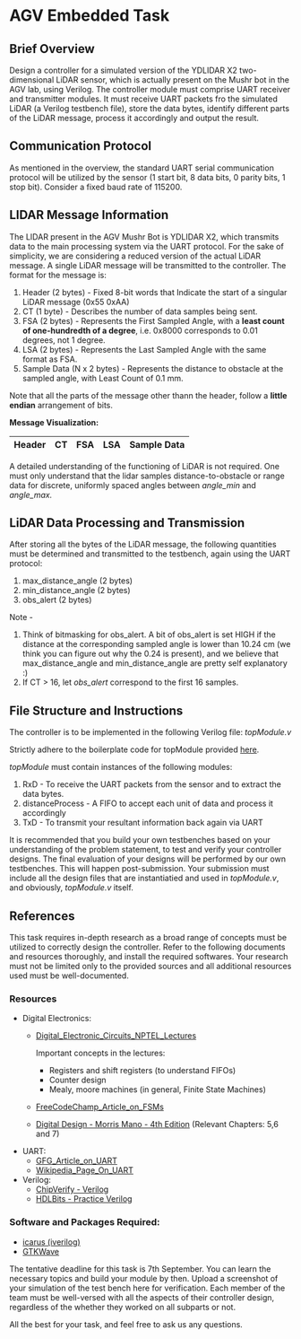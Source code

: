 # AGV Embedded Task

## **Brief Overview**

Design a controller for a simulated version of the YDLIDAR X2 two-dimensional LiDAR sensor, which is actually present on the Mushr bot in the AGV lab, using Verilog. The controller module must comprise UART receiver and transmitter modules. It must receive UART packets fro the simulated LiDAR (a Verilog testbench file), store the data bytes, identify different parts of the LiDAR message, process it accordingly and output the result.

## **Communication Protocol**

As mentioned in the overview, the standard UART serial communication protocol will be utilized by the sensor (1 start bit, 8 data bits, 0 parity bits, 1 stop bit). Consider a fixed baud rate of 115200.

## **LIDAR Message Information**

The LIDAR present in the AGV Mushr Bot is YDLIDAR X2, which transmits data to the main processing system via the UART protocol. For the sake of simplicity, we are considering a reduced version of the actual LiDAR message. A single LiDAR message will be transmitted to the controller. The format for the message is:

1. Header (2 bytes) - Fixed 8-bit words that Indicate the start of a singular LiDAR message (0x55 0xAA)
2. CT (1 byte) - Describes the number of data samples being sent.
3. FSA (2 bytes) - Represents the First Sampled Angle, with a **least count of one-hundredth of a degree**, i.e. 0x8000 corresponds to 0.01 degrees, not 1 degree.
4. LSA (2 bytes) - Represents the Last Sampled Angle with the same format as FSA.
5. Sample Data (N x 2 bytes) - Represents the distance to obstacle at the sampled angle, with Least Count of 0.1 mm. 

Note that all the parts of the message other thann the header, follow a **little endian** arrangement of bits.

**Message Visualization:**

| Header | CT | FSA | LSA | Sample Data |
| --- | --- | --- | --- | --- |

A detailed understanding of the functioning of LiDAR is not required. One must only understand that the lidar samples distance-to-obstacle or range data for discrete, uniformly spaced angles between *angle_min* and *angle_max.*

## **LiDAR Data Processing and Transmission**

After storing all the bytes of the LiDAR message, the following quantities must be determined and transmitted to the testbench, again using the UART protocol:

1. max_distance_angle (2 bytes)
2. min_distance_angle (2 bytes)
3. obs_alert (2 bytes)

Note -

1. Think of bitmasking for obs_alert. A bit of obs_alert is set HIGH if the distance at the corresponding sampled angle is lower than 10.24 cm (we think you can figure out why the 0.24 is present), and we believe that max_distance_angle and min_distance_angle are pretty self explanatory :)
2. If CT > 16, let *obs_alert* correspond to the first 16 samples.

## **File Structure and Instructions**

The controller is to be implemented in the following Verilog file: *topModule.v*

Strictly adhere to the boilerplate code for topModule provided [here](topModule.v).

*topModule* must contain instances of the following modules:

1. RxD - To receive the UART packets from the sensor and to extract the data bytes.
2. distanceProcess - A FIFO to accept each unit of data and process it accordingly
3. TxD - To transmit your resultant information back again via UART

It is recommended that you build your own testbenches based on your understanding of the problem statement, to test and verify your controller designs. The final evaluation of your designs will be performed by our own testbenches. This will happen post-submission. Your submission must include all the design files that are instantiatied and used in *topModule.v*, and obviously, *topModule.v* itself.

## **References**

This task requires in-depth research as a broad range of concepts must be utilized to correctly design the controller. Refer to the following documents and resources thoroughly, and install the required softwares. Your research must not be limited only to the provided sources and all additional resources used must be well-documented.

### **Resources**

- Digital Electronics:
    - [Digital_Electronic_Circuits_NPTEL_Lectures](https://youtube.com/playlist?list=PLbRMhDVUMnge4gDT0vBWjCb3Lz0HnYKkX&si=mDetN6DBDyLdAd-G)
        
        Important concepts in the lectures:
        
        - Registers and shift registers (to understand FIFOs)
        - Counter design
        - Mealy, moore machines (in general, Finite State Machines)
    - [FreeCodeChamp_Article_on_FSMs](https://www.freecodecamp.org/news/state-machines-basics-of-computer-science-d42855debc66/)
    - [Digital Design - Morris Mano - 4th Edition](https://www.srecwarangal.ac.in/ece-downloads/Digital%20Electronics.pdf) (Relevant Chapters: 5,6 and 7)
- UART:
    - [GFG_Article_on_UART](https://www.geeksforgeeks.org/computer-networks/universal-asynchronous-receiver-transmitter-uart-protocol/)
    - [Wikipedia_Page_On_UART](https://en.wikipedia.org/wiki/Universal_asynchronous_receiver-transmitter)
- Verilog:
    - [ChipVerify - Verilog](https://www.chipverify.com/tutorials/verilog)
    - [HDLBits - Practice Verilog](https://hdlbits.01xz.net/wiki/Problem_sets)

### **Software and Packages Required:**

- [icarus (iverilog)](https://steveicarus.github.io/iverilog/)
- [GTKWave](https://gtkwave.sourceforge.net/)

The tentative deadline for this task is 7th September. You can learn the necessary topics and build your module by then. Upload a screenshot of your simulation of the test bench here for verification. Each member of the team must be well-versed with all the aspects of their controller design, regardless of the whether they worked on all subparts or not.

All the best for your task, and feel free to ask us any questions.
